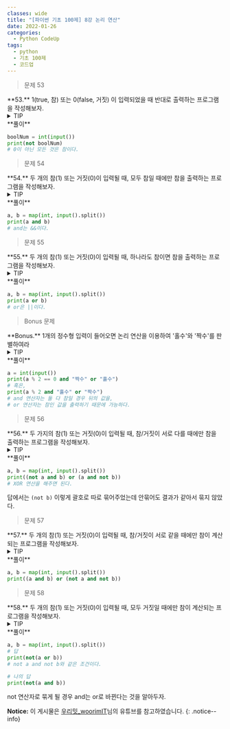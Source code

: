 ```yaml
---
classes: wide
title: "[파이썬 기초 100제] 8강 논리 연산"
date: 2022-01-26
categories:
  - Python CodeUp
tags:
  - python
  - 기초 100제
  - 코드업
---
```


> 문제 53

<div class="notice--success" markdown="1">
**53.**   
1(true, 참) 또는 0(false, 거짓) 이 입력되었을 때 반대로 출력하는 프로그램을 작성해보자.
</div>

<details>
<summary>TIP</summary>
<div markdown="1">

파이썬에서 비교/관계 연산(==, !=, >, <, >=, <=)이 수행될 때,
0은 거짓(false)으로 인식되고, 0이 아닌 모든 수는 참(true)으로 인식된다.

참 또는 거짓의 논리값을 역(반대)으로 바꾸기 위해서는
논리(logical)연산자 'not'를 사용할 수 있다.
이러한 논리연산을 NOT 연산이라고 부른다.

참, 거짓의 논리값(boolean value)인 불 값을 다루어주는 논리연산자는
'not', 'and', 'or'가 있다.

** 불 대수(boolean algebra)는 수학자 불이 만들어낸 것으로
참/거짓만 가지는 논리값과 그 연산을 다룬다.

참 또는 거짓의 논리값을 역(반대)으로 바꾸기 위해서는 논리(logical)연산자 'not'를 사용할 수 있다.

</div>
</details>

<div class="notice" markdown="1">
**풀이**

```python
boolNum = int(input())
print(not boolNum)
# 0이 아닌 모든 것은 참이다.
```
</div>

> 문제 54

<div class="notice--success" markdown="1">
**54.**   
두 개의 참(1) 또는 거짓(0)이 입력될 때, 모두 참일 때에만 참을 출력하는 프로그램을 작성해보자.
</div>

<details>
<summary>TIP</summary>
<div markdown="1">

파이썬에서는 AND연산값이 참이면 뒤에 있는 값을 출력하게 된다.

ex) '앞' and '뒤' >> '뒤'

</div>
</details>

<div class="notice" markdown="1">
**풀이**

```python
a, b = map(int, input().split())
print(a and b)
# and는 &&이다.
```
</div>

> 문제 55

<div class="notice--success" markdown="1">
**55.**   
두 개의 참(1) 또는 거짓(0)이 입력될 때, 하나라도 참이면 참을 출력하는 프로그램을 작성해보자.
</div>

<details>
<summary>TIP</summary>
<div markdown="1">

파이썬에서는 OR연산값이 참이면 참인 값을 출력하게 된다.

ex) '참' or 0 >> '참' , 0 or True >> True

</div>
</details>

<div class="notice" markdown="1">
**풀이**

```python
a, b = map(int, input().split())
print(a or b)
# or은 ||이다.
```
</div>

> Bonus 문제

<div class="notice--success" markdown="1">
**Bonus.**   
1개의 정수형 입력이 들어오면 논리 연산을 이용하여 '홀수'와 '짝수'를 판별하여라
</div>

<details>
<summary>TIP</summary>
<div markdown="1">

입력이 2로 나눠지면 짝수이고, 그렇지 않으면 홀수임을 이용한다.

파이썬에서의 AND와 OR의 특징을 이용한다. => 파이썬에서는 이러한 연산을 "삼항 연산"으로 정의한다.

</div>
</details>

<div class="notice" markdown="1">
**풀이**

```python
a = int(input())
print(a % 2 == 0 and "짝수" or "홀수")
# 혹은,
print(a % 2 and "홀수" or "짝수")
# and 연산자는 둘 다 참일 경우 뒤의 값을,
# or 연산자는 참인 값을 출력하기 때문에 가능하다.
```
</div>

> 문제 56

<div class="notice--success" markdown="1">
**56.**   
두 가지의 참(1) 또는 거짓(0)이 입력될 때, 참/거짓이 서로 다를 때에만 참을 출력하는 프로그램을 작성해보자.
</div>

<details>
<summary>TIP</summary>
<div markdown="1">

이러한 논리연산을 XOR(exclusive or, 배타적 논리합)연산이라고도 부른다. 이를 표현하기 위해서는 (a AND (NOT b)) OR ((NOT a) AND b)처럼 하면 된다.

</div>
</details>

<div class="notice" markdown="1">
**풀이**

```python
a, b = map(int, input().split())
print((not a and b) or (a and not b))
# XOR 연산을 해주면 된다.
```
답에서는 `(not b)` 이렇게 괄호로 따로 묶어주었는데 안묶어도 결과가 같아서 묶지 않았다.
</div>

> 문제 57

<div class="notice--success" markdown="1">
**57.**   
두 개의 참(1) 또는 거짓(0)이 입력될 때, 참/거짓이 서로 같을 때에만 참이 계산되는 프로그램을 작성해보자.
</div>

<details>
<summary>TIP</summary>
<div markdown="1">

![image]({{ site.url }}{{ site.baseurl }}/assets/images/python/03.png){: .align-center}

</div>
</details>

<div class="notice" markdown="1">
**풀이**

```python
a, b = map(int, input().split())
print((a and b) or (not a and not b))
```
</div>

> 문제 58

<div class="notice--danger" markdown="1">
**58.**   
두 개의 참(1) 또는 거짓(0)이 입력될 때, 모두 거짓일 때에만 참이 계산되는 프로그램을 작성해보자.
</div>

<details>
<summary>TIP</summary>
<div markdown="1">

![image]({{ site.url }}{{ site.baseurl }}/assets/images/python/04.png){: .align-center}

</div>
</details>

<div class="notice" markdown="1">
**풀이**

```python
a, b = map(int, input().split())
# 답
print(not(a or b))
# not a and not b와 같은 조건이다.

# 나의 답
print(not(a and b))
```
not 연산자로 묶게 될 경우 and는 or로 바뀐다는 것을 알아두자.
</div>

**Notice:** 이 게시물은 [우리밋_woorimIT](https://www.youtube.com/watch?v=7sykajCtgCw&list=PLSK4WsJ8JS4dOszA7Zr8paqI81Mv27tNq&index=2)님의 유튜브를 참고하였습니다.
{: .notice--info}